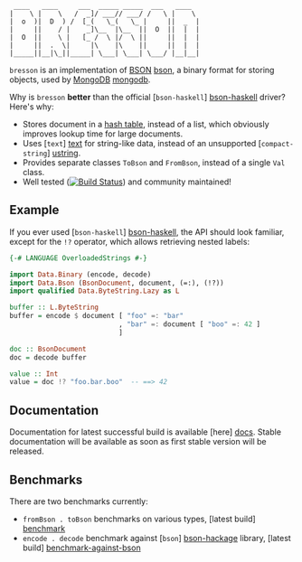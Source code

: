 ```
 ____   ____     ___  _____ _____  ___   ____
|    \ |    \   /  _]/ ___// ___/ /   \ |    \
|  o  )|  D  ) /  [_(   \_(   \_ |     ||  _  |
|     ||    / |    _]\__  |\__  ||  O  ||  |  |
|  O  ||    \ |   [_ /  \ |/  \ ||     ||  |  |
|     ||  .  \|     |\    |\    ||     ||  |  |
|_____||__|\_||_____| \___| \___| \___/ |__|__|
```

`bresson` is an implementation of [BSON] [bson], a binary format for storing
objects, used by [MongoDB] [mongodb].

Why is `bresson` **better** than the official [`bson-haskell`] [bson-haskell]
driver? Here's why:

* Stores document in a [hash table][hashtable], instead of a list, which
  obviously improves lookup time for large documents.
* Uses [`text`] [text] for string-like data, instead of an unsupported
  [`compact-string`] [ustring].
* Provides separate classes `ToBson` and `FromBson`, instead of a single
  `Val` class.
* Well tested
  ([![Build Status][travis-img]][travis])
  and community maintained!

[bson]: http://bsonspec.org/#/specification
[mongodb]: http://mongodb.com
[bson-haskell]: https://github.com/mongodb/bson-haskell
[hashtable]: http://hackage.haskell.org/package/unordered-containers-0.2.3.0
[text]: http://hackage.haskell.org/package/text-0.11.2.3
[ustring]: http://hackage.haskell.org/package/compact-string-fix-0.3.2
[travis]: http://travis-ci.org/lambda-llama/bresson
[travis-img]: https://secure.travis-ci.org/lambda-llama/bresson.png

Example
-------

If you ever used [`bson-haskell`] [bson-haskell], the API should look
familiar, except for the `!?` operator, which allows retrieving nested
labels:

```haskell
{-# LANGUAGE OverloadedStrings #-}

import Data.Binary (encode, decode)
import Data.Bson (BsonDocument, document, (=:), (!?))
import qualified Data.ByteString.Lazy as L

buffer :: L.ByteString
buffer = encode $ document [ "foo" =: "bar"
                           , "bar" =: document [ "boo" =: 42 ]
                           ]

doc :: BsonDocument
doc = decode buffer

value :: Int
value = doc !? "foo.bar.boo"  -- ==> 42
```

Documentation
-------------

Documentation for latest successful build is available [here] [docs]. Stable documentation
will be available as soon as first stable version will be released.

[docs]: http://lambda-llama.github.com/bresson/docs/

Benchmarks
----------

There are two benchmarks currently:

* `fromBson . toBson` benchmarks on various types, [latest build] [benchmark]
* `encode . decode` benchmark against [`bson`] [bson-hackage] library, [latest build] [benchmark-against-bson]

[bson-hackage]: http://hackage.haskell.org/package/bson
[benchmark]: http://lambda-llama.github.com/bresson/bresson-benchmarks.html
[benchmark-against-bson]: http://lambda-llama.github.com/bresson/bresson-benchmark-against-bson.html
